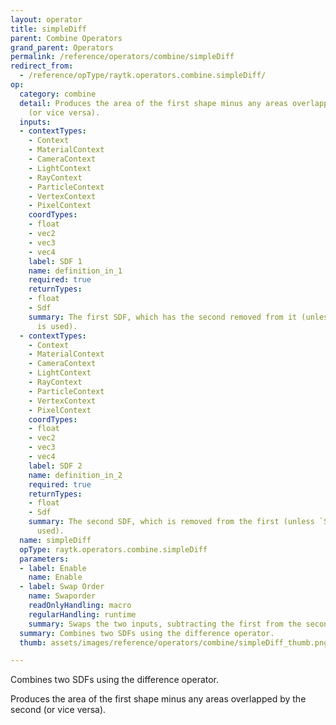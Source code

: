 ```yaml
---
layout: operator
title: simpleDiff
parent: Combine Operators
grand_parent: Operators
permalink: /reference/operators/combine/simpleDiff
redirect_from:
  - /reference/opType/raytk.operators.combine.simpleDiff/
op:
  category: combine
  detail: Produces the area of the first shape minus any areas overlapped by the second
    (or vice versa).
  inputs:
  - contextTypes:
    - Context
    - MaterialContext
    - CameraContext
    - LightContext
    - RayContext
    - ParticleContext
    - VertexContext
    - PixelContext
    coordTypes:
    - float
    - vec2
    - vec3
    - vec4
    label: SDF 1
    name: definition_in_1
    required: true
    returnTypes:
    - float
    - Sdf
    summary: The first SDF, which has the second removed from it (unless `Swaporder`
      is used).
  - contextTypes:
    - Context
    - MaterialContext
    - CameraContext
    - LightContext
    - RayContext
    - ParticleContext
    - VertexContext
    - PixelContext
    coordTypes:
    - float
    - vec2
    - vec3
    - vec4
    label: SDF 2
    name: definition_in_2
    required: true
    returnTypes:
    - float
    - Sdf
    summary: The second SDF, which is removed from the first (unless `Swaporder` is
      used).
  name: simpleDiff
  opType: raytk.operators.combine.simpleDiff
  parameters:
  - label: Enable
    name: Enable
  - label: Swap Order
    name: Swaporder
    readOnlyHandling: macro
    regularHandling: runtime
    summary: Swaps the two inputs, subtracting the first from the second.
  summary: Combines two SDFs using the difference operator.
  thumb: assets/images/reference/operators/combine/simpleDiff_thumb.png

---
```



Combines two SDFs using the difference operator.

Produces the area of the first shape minus any areas overlapped by the second (or vice versa).